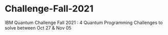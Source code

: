 # Challenge-Fall-2021
IBM Quantum Challenge Fall 2021 : 4 Quantum Programming Challenges to solve between Oct 27 &amp; Nov 05
